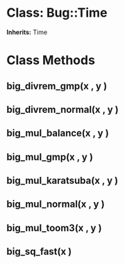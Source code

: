 # Class: Bug::Time
**Inherits:** Time
    



# Class Methods
## big_divrem_gmp(x , y ) [](#method-c-big_divrem_gmp)
## big_divrem_normal(x , y ) [](#method-c-big_divrem_normal)
## big_mul_balance(x , y ) [](#method-c-big_mul_balance)
## big_mul_gmp(x , y ) [](#method-c-big_mul_gmp)
## big_mul_karatsuba(x , y ) [](#method-c-big_mul_karatsuba)
## big_mul_normal(x , y ) [](#method-c-big_mul_normal)
## big_mul_toom3(x , y ) [](#method-c-big_mul_toom3)
## big_sq_fast(x ) [](#method-c-big_sq_fast)

